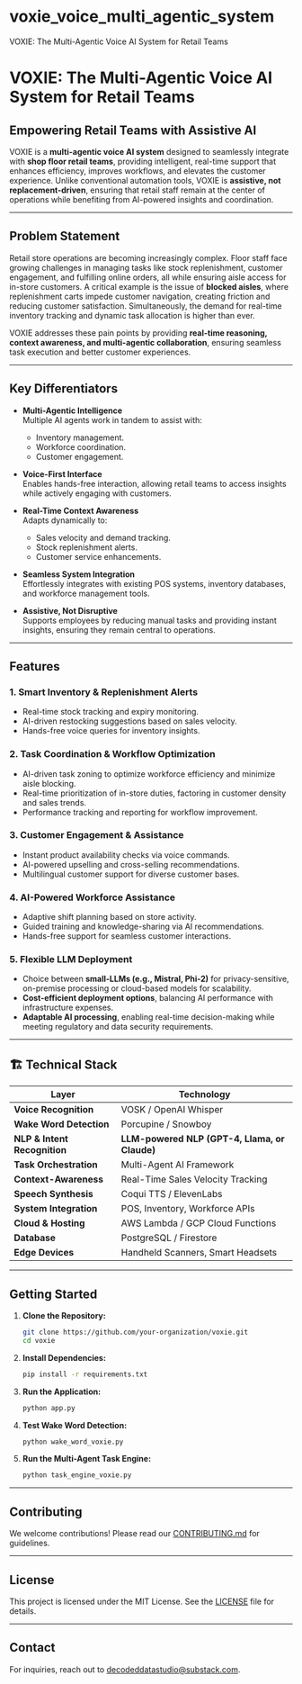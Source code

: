 # voxie_voice_multi_agentic_system
VOXIE: The Multi-Agentic Voice AI System for Retail Teams
# VOXIE: The Multi-Agentic Voice AI System for Retail Teams

## Empowering Retail Teams with Assistive AI

VOXIE is a **multi-agentic voice AI system** designed to seamlessly integrate with **shop floor retail teams**, providing intelligent, real-time support that enhances efficiency, improves workflows, and elevates the customer experience. Unlike conventional automation tools, VOXIE is **assistive, not replacement-driven**, ensuring that retail staff remain at the center of operations while benefiting from AI-powered insights and coordination.

---

## Problem Statement

Retail store operations are becoming increasingly complex. Floor staff face growing challenges in managing tasks like stock replenishment, customer engagement, and fulfilling online orders, all while ensuring aisle access for in-store customers. A critical example is the issue of **blocked aisles**, where replenishment carts impede customer navigation, creating friction and reducing customer satisfaction. Simultaneously, the demand for real-time inventory tracking and dynamic task allocation is higher than ever.

VOXIE addresses these pain points by providing **real-time reasoning, context awareness, and multi-agentic collaboration**, ensuring seamless task execution and better customer experiences.

---

## Key Differentiators

- **Multi-Agentic Intelligence**  
   Multiple AI agents work in tandem to assist with:
  - Inventory management.
  - Workforce coordination.
  - Customer engagement.

- **Voice-First Interface**  
   Enables hands-free interaction, allowing retail teams to access insights while actively engaging with customers.

- **Real-Time Context Awareness**  
   Adapts dynamically to:
  - Sales velocity and demand tracking.
  - Stock replenishment alerts.
  - Customer service enhancements.

- **Seamless System Integration**  
   Effortlessly integrates with existing POS systems, inventory databases, and workforce management tools.

- **Assistive, Not Disruptive**  
   Supports employees by reducing manual tasks and providing instant insights, ensuring they remain central to operations.

---

## Features

### 1. Smart Inventory & Replenishment Alerts
- Real-time stock tracking and expiry monitoring.
- AI-driven restocking suggestions based on sales velocity.
- Hands-free voice queries for inventory insights.

### 2. Task Coordination & Workflow Optimization
- AI-driven task zoning to optimize workforce efficiency and minimize aisle blocking.
- Real-time prioritization of in-store duties, factoring in customer density and sales trends.
- Performance tracking and reporting for workflow improvement.

### 3. Customer Engagement & Assistance
- Instant product availability checks via voice commands.
- AI-powered upselling and cross-selling recommendations.
- Multilingual customer support for diverse customer bases.

### 4. AI-Powered Workforce Assistance
- Adaptive shift planning based on store activity.
- Guided training and knowledge-sharing via AI recommendations.
- Hands-free support for seamless customer interactions.

### **5. Flexible LLM Deployment**  
- Choice between **small-LLMs (e.g., Mistral, Phi-2)** for privacy-sensitive, on-premise processing or cloud-based models for scalability.  
- **Cost-efficient deployment options**, balancing AI performance with infrastructure expenses.  
- **Adaptable AI processing**, enabling real-time decision-making while meeting regulatory and data security requirements.  


---

## 🏗️ Technical Stack

| Layer | Technology |
|--------|-------------|
| **Voice Recognition** | VOSK / OpenAI Whisper |
| **Wake Word Detection** | Porcupine / Snowboy |
| **NLP & Intent Recognition** | **LLM-powered NLP (GPT-4, Llama, or Claude)** |
| **Task Orchestration** | Multi-Agent AI Framework |
| **Context-Awareness** | Real-Time Sales Velocity Tracking |
| **Speech Synthesis** | Coqui TTS / ElevenLabs |
| **System Integration** | POS, Inventory, Workforce APIs |
| **Cloud & Hosting** | AWS Lambda / GCP Cloud Functions |
| **Database** | PostgreSQL / Firestore |
| **Edge Devices** | Handheld Scanners, Smart Headsets |

---

## Getting Started

1. **Clone the Repository:**
   ```bash
   git clone https://github.com/your-organization/voxie.git
   cd voxie
   ```

2. **Install Dependencies:**
   ```bash
   pip install -r requirements.txt
   ```

3. **Run the Application:**
   ```bash
   python app.py
   ```

4. **Test Wake Word Detection:**
   ```bash
   python wake_word_voxie.py
   ```

5. **Run the Multi-Agent Task Engine:**
   ```bash
   python task_engine_voxie.py
   ```

---

## Contributing

We welcome contributions! Please read our [CONTRIBUTING.md](CONTRIBUTING.md) for guidelines.

---

## License

This project is licensed under the MIT License. See the [LICENSE](LICENSE) file for details.

---

## Contact

For inquiries, reach out to [decodeddatastudio@substack.com](mailto:decodeddatastudio@substack.com).
